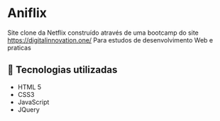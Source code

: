 # Aniflix

Site clone da Netflix construído através de uma bootcamp do site https://digitalinnovation.one/
Para estudos de desenvolvimento Web e praticas


## 🚀 Tecnologias utilizadas 

- HTML 5
- CSS3
- JavaScript
- JQuery
